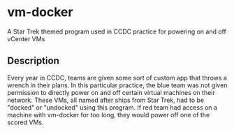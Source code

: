 # vm-docker
A Star Trek themed program used in CCDC practice for powering on and off vCenter VMs

## Description
Every year in CCDC, teams are given some sort of custom app that throws a wrench in their plans. In this particular practice, the blue team was not given permission to directly power on and off certain virtual machines on their network. These VMs, all named after ships from Star Trek, had to be "docked" or "undocked" using this program. If red team had access on a machine with vm-docker for too long, they would power off one of the scored VMs.
